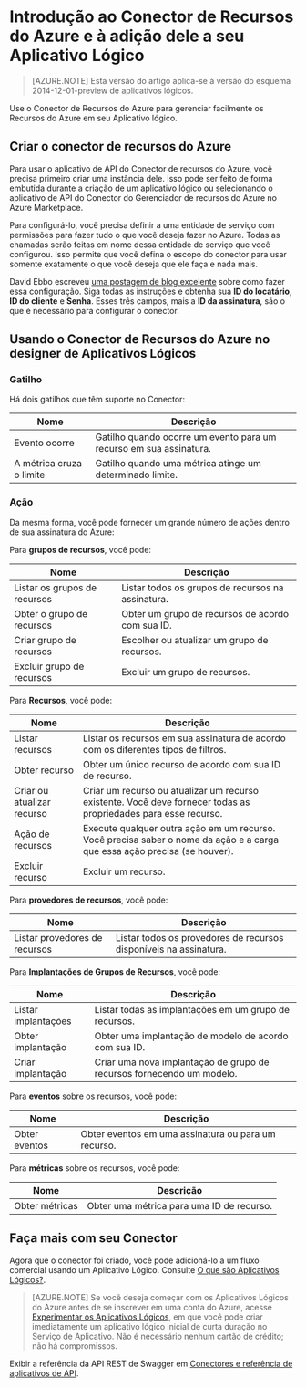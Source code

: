 <properties
   pageTitle="Usando o Conector de Recursos do Azure em Aplicativos Lógicos | Serviço de Aplicativo do Microsoft Azure"
   description="Como criar e configurar o Conector de Recursos do Azure ou o aplicativo de API e usá-lo em um aplicativo lógico no Serviço de Aplicativo do Azure"
   services="app-service\logic"
   documentationCenter=".net,nodejs,java"
   authors="stepsic-microsoft-com"
   manager="erikre"
   editor=""/>

<tags
   ms.service="app-service-logic"
   ms.devlang="multiple"
   ms.topic="article"
   ms.tgt_pltfrm="na"
   ms.workload="integration"
   ms.date="02/10/2016"
   ms.author="stepsic"/>

# Introdução ao Conector de Recursos do Azure e à adição dele a seu Aplicativo Lógico
>[AZURE.NOTE] Esta versão do artigo aplica-se à versão do esquema 2014-12-01-preview de aplicativos lógicos.

Use o Conector de Recursos do Azure para gerenciar facilmente os Recursos do Azure em seu Aplicativo lógico.

## Criar o conector de recursos do Azure
Para usar o aplicativo de API do Conector de recursos do Azure, você precisa primeiro criar uma instância dele. Isso pode ser feito de forma embutida durante a criação de um aplicativo lógico ou selecionando o aplicativo de API do Conector do Gerenciador de recursos do Azure no Azure Marketplace.

Para configurá-lo, você precisa definir a uma entidade de serviço com permissões para fazer tudo o que você deseja fazer no Azure. Todas as chamadas serão feitas em nome dessa entidade de serviço que você configurou. Isso permite que você defina o escopo do conector para usar somente exatamente o que você deseja que ele faça e nada mais.

David Ebbo escreveu [uma postagem de blog excelente](http://blog.davidebbo.com/2014/12/azure-service-principal.html) sobre como fazer essa configuração. Siga todas as instruções e obtenha sua **ID do locatário**, **ID do cliente** e **Senha**. Esses três campos, mais a **ID da assinatura**, são o que é necessário para configurar o conector.

## Usando o Conector de Recursos do Azure no designer de Aplicativos Lógicos
### Gatilho
Há dois gatilhos que têm suporte no Conector:

Nome | Descrição
---- | -----------
Evento ocorre | Gatilho quando ocorre um evento para um recurso em sua assinatura.
A métrica cruza o limite | Gatilho quando uma métrica atinge um determinado limite.

### Ação

Da mesma forma, você pode fornecer um grande número de ações dentro de sua assinatura do Azure:

Para **grupos de recursos**, você pode:

Nome | Descrição
---- | -----------
Listar os grupos de recursos | Listar todos os grupos de recursos na assinatura.
Obter o grupo de recursos | Obter um grupo de recursos de acordo com sua ID.
Criar grupo de recursos | Escolher ou atualizar um grupo de recursos.
Excluir grupo de recursos | Excluir um grupo de recursos.

Para **Recursos**, você pode:

Nome | Descrição
---- | -----------
Listar recursos | Listar os recursos em sua assinatura de acordo com os diferentes tipos de filtros.
Obter recurso | Obter um único recurso de acordo com sua ID de recurso.
Criar ou atualizar recurso | Criar um recurso ou atualizar um recurso existente. Você deve fornecer todas as propriedades para esse recurso.
Ação de recursos | Execute qualquer outra ação em um recurso. Você precisa saber o nome da ação e a carga que essa ação precisa (se houver).
Excluir recurso | Excluir um recurso.

Para **provedores de recursos**, você pode:

Nome | Descrição
---- | -----------
Listar provedores de recursos | Listar todos os provedores de recursos disponíveis na assinatura.

Para **Implantações de Grupos de Recursos**, você pode:

Nome | Descrição
---- | -----------
Listar implantações | Listar todas as implantações em um grupo de recursos.
Obter implantação | Obter uma implantação de modelo de acordo com sua ID.
Criar implantação | Criar uma nova implantação de grupo de recursos fornecendo um modelo.

Para **eventos** sobre os recursos, você pode:

Nome | Descrição
---- | -----------
Obter eventos | Obter eventos em uma assinatura ou para um recurso.

Para **métricas** sobre os recursos, você pode:

Nome | Descrição
---- | -----------
Obter métricas | Obter uma métrica para uma ID de recurso.

## Faça mais com seu Conector
Agora que o conector foi criado, você pode adicioná-lo a um fluxo comercial usando um Aplicativo Lógico. Consulte [O que são Aplicativos Lógicos?](app-service-logic-what-are-logic-apps.md).

>[AZURE.NOTE] Se você deseja começar com os Aplicativos Lógicos do Azure antes de se inscrever em uma conta do Azure, acesse [Experimentar os Aplicativos Lógicos](https://tryappservice.azure.com/?appservice=logic), em que você pode criar imediatamente um aplicativo lógico inicial de curta duração no Serviço de Aplicativo. Não é necessário nenhum cartão de crédito; não há compromissos.

Exibir a referência da API REST de Swagger em [Conectores e referência de aplicativos de API](http://go.microsoft.com/fwlink/p/?LinkId=529766).

<!--References -->

<!--Links -->
[Creating a Logic App]: app-service-logic-create-a-logic-app.md

<!---HONumber=AcomDC_0413_2016-->